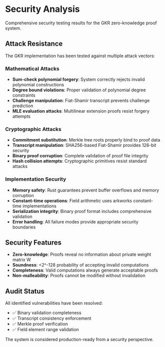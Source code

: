 # Security Analysis

Comprehensive security testing results for the GKR zero-knowledge proof system.

## Attack Resistance

The GKR implementation has been tested against multiple attack vectors:

### Mathematical Attacks
- **Sum-check polynomial forgery**: System correctly rejects invalid polynomial constructions
- **Degree bound violations**: Proper validation of polynomial degree constraints
- **Challenge manipulation**: Fiat-Shamir transcript prevents challenge prediction
- **MLE evaluation attacks**: Multilinear extension proofs resist forgery attempts

### Cryptographic Attacks
- **Commitment substitution**: Merkle tree roots properly bind to proof data
- **Transcript manipulation**: SHA256-based Fiat-Shamir provides 128-bit security
- **Binary proof corruption**: Complete validation of proof file integrity
- **Hash collision attempts**: Cryptographic primitives resist standard attacks

### Implementation Security
- **Memory safety**: Rust guarantees prevent buffer overflows and memory corruption
- **Constant-time operations**: Field arithmetic uses arkworks constant-time implementations
- **Serialization integrity**: Binary proof format includes comprehensive validation
- **Error handling**: All failure modes provide appropriate security boundaries

## Security Features

- **Zero-knowledge**: Proofs reveal no information about private weight matrix W
- **Soundness**: <2^-128 probability of accepting invalid computations
- **Completeness**: Valid computations always generate acceptable proofs
- **Non-malleability**: Proofs cannot be modified without invalidation

## Audit Status

All identified vulnerabilities have been resolved:
- ✅ Binary validation completeness
- ✅ Transcript consistency enforcement
- ✅ Merkle proof verification
- ✅ Field element range validation

The system is considered production-ready from a security perspective.
